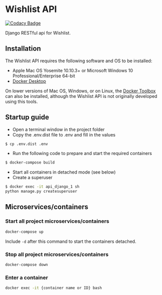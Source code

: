 # Wishlist API

[![Codacy Badge](https://app.codacy.com/project/badge/Grade/f11553d1c0194419b1dcbf104c93992a)](https://www.codacy.com/manual/rinesh.ramadhin/Wishlist-API?utm_source=github.com&amp;utm_medium=referral&amp;utm_content=RineshRamadhin/Wishlist-API&amp;utm_campaign=Badge_Grade)

Django RESTful api for Wishlist.

## Installation

The Wishlist API requires the following software and OS to be installed:

-   Apple Mac OS Yosemite 10.10.3+ or Microsoft Windows 10 Professional/Enterprise 64-bit
-   [Docker Desktop](https://www.docker.com/products/docker-desktop) 

On lower versions of Mac OS, Windows, or on Linux, 
the [Docker Toolbox](https://docs.docker.com/toolbox/toolbox_install_windows/) 
can also be installed, although the Wishlist API is not originally developed using this tools.

## Startup guide

-   Open a terminal window in the project folder
-   Copy the .env.dist file to .env and fill in the values
 
``` bash
$ cp .env.dist .env
```

-   Run the following code to prepare and start the required containers

``` bash
$ docker-compose build
```

-   Start all containers in detached mode (see below)
-   Create a superuser

``` bash
$ docker exec -it api_django_1 sh
python manage.py createsuperuser
```

## Microservices/containers
### Start all project microservices/containers

``` bash
docker-compose up
```

Include ```-d``` after this command to start the containers detached.

### Stop all project microservices/containers

``` bash
docker-compose down
```

### Enter a container

``` bash
docker exec -it {container name or ID} bash
```
